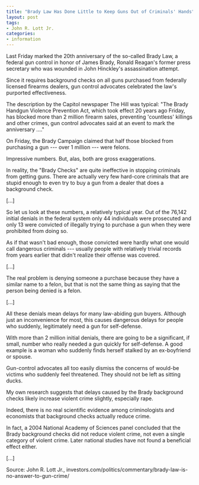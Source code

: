 ```yaml
---
title: "Brady Law Has Done Little to Keep Guns Out of Criminals' Hands"
layout: post
tags:
- John R. Lott Jr.
categories:
- information
---
```


Last Friday marked the 20th anniversary of the so-called Brady Law, a federal gun control in honor of James Brady, Ronald Reagan's former press secretary who was wounded in John Hinckley's assassination attempt.

Since it requires background checks on all guns purchased from federally licensed firearms dealers, gun control advocates celebrated the law's purported effectiveness.

The description by the Capitol newspaper The Hill was typical: "The Brady Handgun Violence Prevention Act, which took effect 20 years ago Friday, has blocked more than 2 million firearm sales, preventing 'countless' killings and other crimes, gun control advocates said at an event to mark the anniversary ...."

On Friday, the Brady Campaign claimed that half those blocked from purchasing a gun --- over 1 million --- were felons.

Impressive numbers. But, alas, both are gross exaggerations.

In reality, the "Brady Checks" are quite ineffective in stopping criminals from getting guns. There are actually very few hard-core criminals that are stupid enough to even try to buy a gun from a dealer that does a background check.

\[...\]

So let us look at these numbers, a relatively typical year. Out of the 76,142 initial denials in the federal system only 44 individuals were prosecuted and only 13 were convicted of illegally trying to purchase a gun when they were prohibited from doing so.

As if that wasn't bad enough, those convicted were hardly what one would call dangerous criminals --- usually people with relatively trivial records from years earlier that didn't realize their offense was covered.

\[...\]

The real problem is denying someone a purchase because they have a similar name to a felon, but that is not the same thing as saying that the person being denied is a felon.

\[...\]

All these denials mean delays for many law-abiding gun buyers. Although just an inconvenience for most, this causes dangerous delays for people who suddenly, legitimately need a gun for self-defense.

With more than 2 million initial denials, there are going to be a significant, if small, number who really needed a gun quickly for self-defense. A good example is a woman who suddenly finds herself stalked by an ex-boyfriend or spouse.

Gun-control advocates all too easily dismiss the concerns of would-be victims who suddenly feel threatened. They should not be left as sitting ducks.

My own research suggests that delays caused by the Brady background checks likely increase violent crime slightly, especially rape.

Indeed, there is no real scientific evidence among criminologists and economists that background checks actually reduce crime.

In fact, a 2004 National Academy of Sciences panel concluded that the Brady background checks did not reduce violent crime, not even a single category of violent crime. Later national studies have not found a beneficial effect either.

\[...\]

Source: John R. Lott Jr., investors.com/politics/commentary/brady-law-is-no-answer-to-gun-crime/
